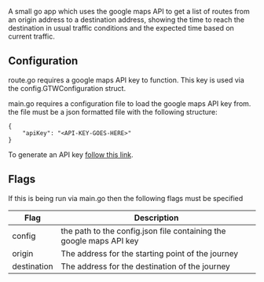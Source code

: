 A small go app which uses the google maps API to get a list of routes from an origin address to a destination address, showing the time to reach the destination in usual traffic conditions and the expected time based on current traffic.

## Configuration

route.go requires a google maps API key to function. This key is used via the config.GTWConfiguration struct.

main.go requires a configuration file to load the google maps API key from. the file must be a json formatted file with the following structure:

```
{
    "apiKey": "<API-KEY-GOES-HERE>"
}
```

To generate an API key [follow this link](https://developers.google.com/maps/documentation/javascript/get-api-key).

## Flags

If this is being run via main.go then the following flags must be specified

| Flag        | Description                                                         |
| ----------- | ------------------------------------------------------------------- |
| config      | the path to the config.json file containing the google maps API key |
| origin      | The address for the starting point of the journey                   |
| destination | The address for the destination of the journey                      |
